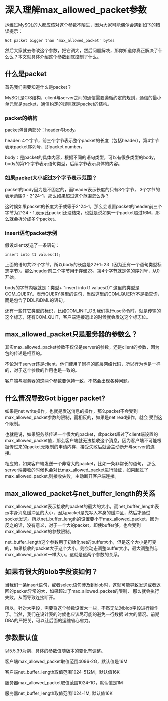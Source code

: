 # 深入理解max_allowed_packet参数

运维过MySQL的人都应该对这个参数不陌生，因为大家可能偶尔会遇到如下的错误提示：

```
Got packet bigger than 'max_allowed_packet' bytes
```
然后大家就去修改这个参数，把它调大，然后问题解决，那你知道你真正解决了什么么？本文就具体介绍这个参数到底控制了什么。


##  什么是packet

首先我们需要知道什么是packet？

MySQL是C/S结构，client与server之间的通信需要遵循约定的规则，通信的最小单元就是packet，通信约定的规则就是packet的结构。


###  packet的结构

packet包含两部分：header与body。

header: 4个字节，前三个字节表示整个packet的长度（包括header），第4字节表示packet序列号，即packet number。

body：是packet的具体内容，根据不同的语句类型，可以有很多类型的body，body的第1个字节表示语句类型，后续字节表示具体的内容。

### 如果packet大小超过3个字节表示范围？

packet的body因为是不固定的，而header表示长度的只有3个字节，
3个字节的表示范围0 - 2^24-1，那么如果超过这个范围怎么办？

这时候如果packet的长度大于或等于2^24-1，那么会设置packet的header前三个字节为2^24 - 1,表示此packet还没结束，也就是说如果一个packet超过16M，那么就会拆分成多个packet。


### insert语句packet示例

假设client发送了一条语句：

```
insert into t1 values(1);
```

上面的语句共22个字节，所以body的长度是22+1=23（因为还有一个语句类型标志字节）。那么header前三个字节用于存储23，第4个字节就是包的序列号，从0开始。

body的字节内容就是：类型+ "insert into t1 values(1)"
这里的类型是COM_QUERY。表示QUERY类型的语句，当然这里的COM_QUERY不是指查询，而是包含了DDL和DML的语句。

还有一些其它类型的标识，比如COM_INIT_DB,我们执行use命令时，就是传输的这个标志，还有COM_QUIT，客户端连接退出的时候就会发送这个标志位。


## max_allowed_packet只是服务器的参数么？

其实max_allowed_packet参数不仅仅是server的参数，还是client的参数，因为包的传递是相互的。

不论对于server还是client，他们使用了同样的底层网络代码，所以行为也是一样的，对于这个参数的作用也是一致的。

客户端与服务器的这两个参数要保持一致，不然会出现各种问题。


## 什么情况导致Got bigger packet?

如果是net write操作，也就是发送消息的操作，那么packet不会受到
max_allowed_packet参数的限制，而相反的，如果是net read操作，就会
受到这个限制。

也就是说，如果服务器传递一个很大的packet，此packet超过了client端设置的max_allowed_packet值，那么客户端就无法接收这个消息，因为客户端不可能根据传过来的packet无限制的申请内存，接受失败后就会主动断开与server的连接。

相应的，如果客户端发送一个非常大的packet，比如一条非常长的语句，
那么server端接收的时候也会对比max_allowed_packet进行验证，如果超过了max_allowed_packet,则接收失败，主动断开客户端连接。



## max_allowed_packet与net_buffer_length的关系

max_allowed_packet表示接收的packet的最大的大小，而net_buffer_length表示本身消息缓冲区的大小，因为packet是先写入本身的缓冲区，然后才通过socket发送。所以net_buffer_length的设置要小于max_allowed_packet，因为反之的话，没有意义，对于一个大的packet，即使buffer够，也会受到max_allowed_packet的参数限制。

net_buffer_length这个参数用于初始化net的buffer大小，但是这个大小是可变的，如果接收的packet大于这个大小，则会动态调整buffer大小，最大调整到与max_allowed_packet一样大小。这就是这两个参数的关系。


## 如果有很大的blob字段该如何？

当我们一条insert语句，或者select语句涉及到blob时，这就可能导致发送或者返回的packet异常的大，如果超过了max_allowed_packet的限制，
那么就会执行失败，从而导致连接断开。

所以，针对大字段，需要将这个参数设置大一些，不然无法对blob字段进行操作了。当然，我们在设计表的时候也应该尽可能的避免一行数据
过大的情况。前期DBA的严把关，可以让后面的运维省心省力。


## 参数默认值

以5.5.39为例，具体的参数值随版本的变化有调整。

客户端max_allowed_packet取值范围4096-2G，默认值是16M

客户端net_buffer_length取值范围1024-512M，默认值16K

服务器max_allowed_packet取值范围1024-1G，默认值是1M

服务器net_buffer_length取值范围1024-1M, 默认值16K
